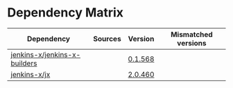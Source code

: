 # Dependency Matrix

Dependency | Sources | Version | Mismatched versions
---------- | ------- | ------- | -------------------
[jenkins-x/jenkins-x-builders](https://github.com/jenkins-x/jenkins-x-builders) |  | [0.1.568]() | 
[jenkins-x/jx](https://github.com/jenkins-x/jx) |  | [2.0.460](https://github.com/jenkins-x/jx/releases/tag/v2.0.460) | 
